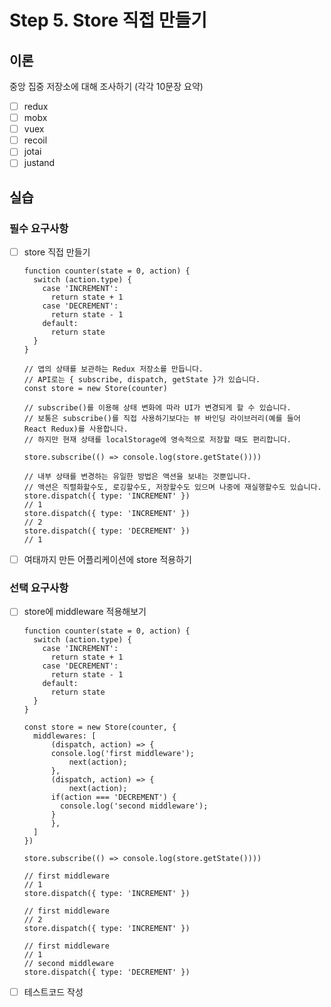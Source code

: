 # Step 5. Store 직접 만들기

## 이론

중앙 집중 저장소에 대해 조사하기 (각각 10문장 요약)

- [ ] redux
- [ ] mobx
- [ ] vuex
- [ ] recoil
- [ ] jotai
- [ ] justand

## 실습

### 필수 요구사항

- [ ] store 직접 만들기

  ```tsx
  function counter(state = 0, action) {
    switch (action.type) {
      case 'INCREMENT':
        return state + 1
      case 'DECREMENT':
        return state - 1
      default:
        return state
    }
  }

  // 앱의 상태를 보관하는 Redux 저장소를 만듭니다.
  // API로는 { subscribe, dispatch, getState }가 있습니다.
  const store = new Store(counter)

  // subscribe()를 이용해 상태 변화에 따라 UI가 변경되게 할 수 있습니다.
  // 보통은 subscribe()를 직접 사용하기보다는 뷰 바인딩 라이브러리(예를 들어 React Redux)를 사용합니다.
  // 하지만 현재 상태를 localStorage에 영속적으로 저장할 때도 편리합니다.

  store.subscribe(() => console.log(store.getState())))

  // 내부 상태를 변경하는 유일한 방법은 액션을 보내는 것뿐입니다.
  // 액션은 직렬화할수도, 로깅할수도, 저장할수도 있으며 나중에 재실행할수도 있습니다.
  store.dispatch({ type: 'INCREMENT' })
  // 1
  store.dispatch({ type: 'INCREMENT' })
  // 2
  store.dispatch({ type: 'DECREMENT' })
  // 1
  ```

- [ ] 여태까지 만든 어플리케이션에 store 적용하기

### 선택 요구사항

- [ ] store에 middleware 적용해보기

  ```tsx
  function counter(state = 0, action) {
    switch (action.type) {
      case 'INCREMENT':
        return state + 1
      case 'DECREMENT':
        return state - 1
      default:
        return state
    }
  }

  const store = new Store(counter, {
    middlewares: [
        (dispatch, action) => {
        console.log('first middleware');
            next(action);
        },
        (dispatch, action) => {
            next(action);
        if(action === 'DECREMENT') {
          console.log('second middleware');
        }
        },
    ]
  })

  store.subscribe(() => console.log(store.getState())))

  // first middleware
  // 1
  store.dispatch({ type: 'INCREMENT' })

  // first middleware
  // 2
  store.dispatch({ type: 'INCREMENT' })

  // first middleware
  // 1
  // second middleware
  store.dispatch({ type: 'DECREMENT' })
  ```

- [ ] 테스트코드 작성
